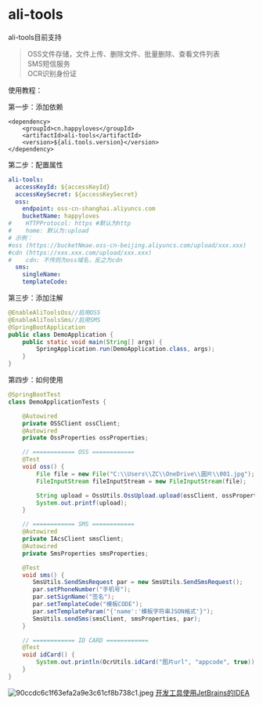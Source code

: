# ali-tools
ali-tools目前支持
> OSS文件存储，文件上传、删除文件、批量删除、查看文件列表<br/>
> SMS短信服务<br/>
> OCR识别身份证

使用教程：

第一步：添加依赖
```pom
<dependency>
    <groupId>cn.happyloves</groupId>
    <artifactId>ali-tools</artifactId>
    <version>${ali.tools.version}</version>
</dependency>
```
第二步：配置属性
```yaml
ali-tools:
  accessKeyId: ${accessKeyId}
  accessKeySecret: ${accessKeySecret}
  oss:
    endpoint: oss-cn-shanghai.aliyuncs.com
    bucketName: happyloves
#    HTTPProtocol: https #默认为http
#    home: 默认为:upload
# 示例：
#oss (https://bucketNmae.oss-cn-beijing.aliyuncs.com/upload/xxx.xxx)
#cdn (https://xxx.xxx.com/upload/xxx.xxx)
#    cdn: 不传则为oss域名，反之为cdn
  sms:
    singleName:
    templateCode:
```
第三步：添加注解
```java
@EnableAliToolsOss//启用OSS
@EnableAliToolsSms//启用SMS
@SpringBootApplication
public class DemoApplication {
    public static void main(String[] args) {
        SpringApplication.run(DemoApplication.class, args);
    }
}
```
第四步：如何使用
```java
@SpringBootTest
class DemoApplicationTests {

    @Autowired
    private OSSClient ossClient;
    @Autowired
    private OssProperties ossProperties;

    // ============ OSS ============
    @Test
    void oss() {
        File file = new File("C:\\Users\\ZC\\OneDrive\\圖片\\001.jpg");
        FileInputStream fileInputStream = new FileInputStream(file);

        String upload = OssUtils.OssUpload.upload(ossClient, ossProperties, "test2.png", fileInputStream);
        System.out.printf(upload);
    }

    // ============ SMS ============
    @Autowired
    private IAcsClient smsClient;
    @Autowired
    private SmsProperties smsProperties;

    @Test
    void sms() {
       SmsUtils.SendSmsRequest par = new SmsUtils.SendSmsRequest();
       par.setPhoneNumber("手机号");
       par.setSignName("签名");
       par.setTemplateCode("模板CODE");
       par.setTemplateParam("{'name':'模板字符串JSON格式'}");
       SmsUtils.sendSms(smsClient, smsProperties, par);
    }

    // ============ ID CARD ============
    @Test
    void idCard() {
        System.out.println(OcrUtils.idCard("图片url", "appcode", true));
    }
}
```
![90ccdc6c1f63efa2a9e3c61cf8b738c1.jpeg](https://i.loli.net/2021/05/21/zO9cqhG31NAfsKx.jpg)
[开发工具使用JetBrains的IDEA](https://www.jetbrains.com/?from=ali-tool)
